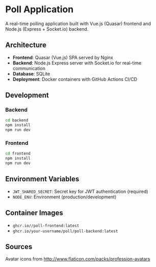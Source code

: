 
# Poll Application

A real-time polling application built with Vue.js (Quasar) frontend and Node.js (Express + Socket.io) backend.

## Architecture

- **Frontend**: Quasar (Vue.js) SPA served by Nginx
- **Backend**: Node.js Express server with Socket.io for real-time communication
- **Database**: SQLite
- **Deployment**: Docker containers with GitHub Actions CI/CD

## Development

### Backend
```bash
cd backend
npm install
npm run dev
```

### Frontend
```bash
cd frontend
npm install
npm run dev
```

## Environment Variables

- `JWT_SHARED_SECRET`: Secret key for JWT authentication (required)
- `NODE_ENV`: Environment (production/development)

## Container Images

- `ghcr.io//poll-frontend:latest`
- `ghcr.io/your-username/poll/poll-backend:latest`

## Sources

Avatar icons from http://www.flaticon.com/packs/profession-avatars
